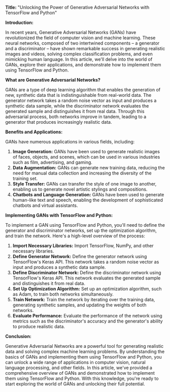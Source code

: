 **Title:** "Unlocking the Power of Generative Adversarial Networks with TensorFlow and Python"

**Introduction:**

In recent years, Generative Adversarial Networks (GANs) have revolutionized the field of computer vision and machine learning. These neural networks, composed of two intertwined components – a generator and a discriminator – have shown remarkable success in generating realistic images and videos, solving complex classification problems, and even mimicking human language. In this article, we'll delve into the world of GANs, explore their applications, and demonstrate how to implement them using TensorFlow and Python.

**What are Generative Adversarial Networks?**

GANs are a type of deep learning algorithm that enables the generation of new, synthetic data that is indistinguishable from real-world data. The generator network takes a random noise vector as input and produces a synthetic data sample, while the discriminator network evaluates the generated sample and distinguishes it from real data. Through this adversarial process, both networks improve in tandem, leading to a generator that produces increasingly realistic data.

**Benefits and Applications:**

GANs have numerous applications in various fields, including:

1. **Image Generation:** GANs have been used to generate realistic images of faces, objects, and scenes, which can be used in various industries such as film, advertising, and gaming.
2. **Data Augmentation:** GANs can generate new training data, reducing the need for manual data collection and increasing the diversity of the training set.
3. **Style Transfer:** GANs can transfer the style of one image to another, enabling us to generate novel artistic stylings and compositions.
4. **Chatbots and Language Generation:** GANs have been used to generate human-like text and speech, enabling the development of sophisticated chatbots and virtual assistants.

**Implementing GANs with TensorFlow and Python:**

To implement a GAN using TensorFlow and Python, you'll need to define the generator and discriminator networks, set up the optimization algorithm, and train the network. Here's a high-level overview of the process:

1. **Import Necessary Libraries:** Import TensorFlow, NumPy, and other necessary libraries.
2. **Define Generator Network:** Define the generator network using TensorFlow's Keras API. This network takes a random noise vector as input and produces a synthetic data sample.
3. **Define Discriminator Network:** Define the discriminator network using TensorFlow's Keras API. This network evaluates the generated sample and distinguishes it from real data.
4. **Set Up Optimization Algorithm:** Set up an optimization algorithm, such as Adam, to train both networks simultaneously.
5. **Train Network:** Train the network by iterating over the training data, generating synthetic samples, and updating the weights of both networks.
6. **Evaluate Performance:** Evaluate the performance of the network using metrics such as the discriminator's accuracy and the generator's ability to produce realistic data.

**Conclusion:**

Generative Adversarial Networks are a powerful tool for generating realistic data and solving complex machine learning problems. By understanding the basics of GANs and implementing them using TensorFlow and Python, you can unlock a wide range of applications in computer vision, natural language processing, and other fields. In this article, we've provided a comprehensive overview of GANs and demonstrated how to implement them using TensorFlow and Python. With this knowledge, you're ready to start exploring the world of GANs and unlocking their full potential.